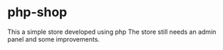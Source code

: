 # php-shop
This a simple store developed using php
The store still needs an admin panel and some improvements.
